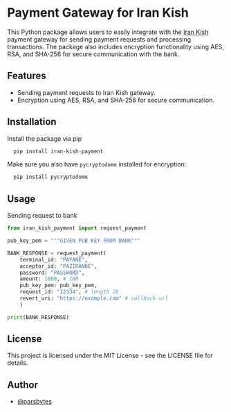 
# Payment Gateway for Iran Kish

This Python package allows users to easily integrate with the [Iran Kish](https://www.irankish.com) payment gateway for sending payment requests and processing transactions. The package also includes encryption functionality using AES, RSA, and SHA-256 for secure communication with the bank.


## Features

- Sending payment requests to Iran Kish gateway.
- Encryption using AES, RSA, and SHA-256 for secure communication.


## Installation

Install the package via pip

```bash
  pip install iran-kish-payment
```
Make sure you also have `pycryptodome` installed for encryption:

```bash
  pip install pycryptodome
```
    
## Usage
Sending request to bank
```python
from iran_kish_payment import request_payment

pub_key_pem = """GIVEN PUB KEY FROM BANK"""

BANK_RESPONSE = request_payment(
    terminal_id: "PAYANE", 
    acceptor_id: "PAZIRANDE", 
    password: "PASSWORD", 
    amount: 1000, # IRR
    pub_key_pem: pub_key_pem, 
    request_id: "12334", # length 20
    revert_uri: "https://example.com" # callback url
    )

print(BANK_RESPONSE)

```


## License

This project is licensed under the MIT License - see the LICENSE file for details.


## Author

- [@parsbytes](https://www.github.com/parsbytes)

